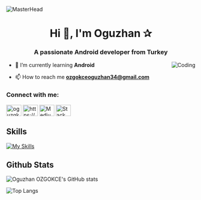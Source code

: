 ![MasterHead](https://1.bp.blogspot.com/-7A4WynwLsMw/XbBpCXG8fHI/AAAAAAAAMt4/uOa1bpLskYgrwGbllhSu2SDj_Mig8SXJQCLcBGAsYHQ/s1600/2000_600px.gif)
<h1 align="center">Hi 👋, I'm Oguzhan ✰</h1>
<h3 align="center">A passionate Android developer from Turkey</h3>
<img align="right" alt="Coding" witdh="400" src=https://encrypted-tbn0.gstatic.com/images?q=tbn:ANd9GcT_OIUet1dRnEI3NPUYZXhOqmhh7d4_jM2J5Q&usqp=CAU>

- 🌱 I’m currently learning **Android**

- 📫 How to reach me **ozgokceoguzhan34@gmail.com**

<h3 align="left">Connect with me:</h3>
<p align="left">
<a href="https://twitter.com/oguzgkcee1" target="blank"><img align="center" src="https://raw.githubusercontent.com/rahuldkjain/github-profile-readme-generator/master/src/images/icons/Social/twitter.svg" alt="oguzgkcee1" height="30" width="40" /></a>
<a href="https://www.linkedin.com/in/oğuzhan-özgökce/" target="blank"><img align="center" src="https://raw.githubusercontent.com/rahuldkjain/github-profile-readme-generator/master/src/images/icons/Social/linked-in-alt.svg" alt="https://www.linkedin.com/in/oğuzhan-özgökce/" height="30" width="40" /></a>
<a href="https://medium.com/@ozgokceoguzhan" target="blank"><img align="center" src="https://raw.githubusercontent.com/rahuldkjain/github-profile-readme-generator/master/src/images/icons/Social/medium.svg" alt="Medium" height="30" width="40" /></a>
<a href="https://stackoverflow.com/users/22333121/o%C4%9Fuzhan-%C3%96zg%C3%B6kce" target="blank"><img align="center" src="https://raw.githubusercontent.com/rahuldkjain/github-profile-readme-generator/master/src/images/icons/Social/stack-overflow.svg" alt="Stack Overflow" height="30" width="40" /></a>
</p>



## Skills
[![My Skills](https://skillicons.dev/icons?i=androidstudio,kotlin,idea,github,java,visualstudio,tensorflow,notion,discord)](https://skillicons.dev)



## Github Stats
![Oguzhan OZGOKCE's GitHub stats](https://github-readme-stats.vercel.app/api?username=oguzhanozgokce&show_icons=true&theme=radical&cache_seconds=1800)

![Top Langs](https://github-readme-stats.vercel.app/api/top-langs/?username=oguzhanozgokce&hide_progress=false&hide=ShaderLab,HLSL)
